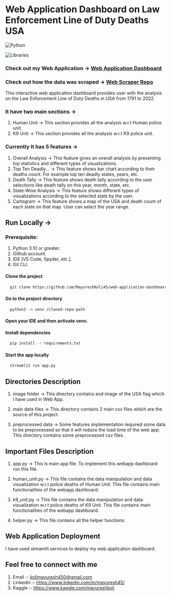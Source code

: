
# Web Application Dashboard on Law Enforcement Line of Duty Deaths USA

![Python](https://img.shields.io/badge/%20%20%20Programming%20Language-Python-blue)

![Libraries](https://img.shields.io/badge/%20%20%20Libraries%20Used%20For%20Web%20App-numpy--pandas--plotly--matplotlib--seaborn--scipy--streamlit%3D%3D1.15.2-brightgreen) 

### Check out my Web Application -> [Web Application Dashboard](https://mayureshkoli45-web-application-dashboard-on-law-enfo-app-7hs2e5.streamlit.app/) 

### Check out how the data was scraped -> [Web Scraper Repo](https://github.com/MayureshKoli45/web-scraper-law-enforcement-line-of-duty-deaths-usa) 

This interactive web application dashboard provides user with the analysis on the Law Enforcement Line of Duty Deaths in USA from 1791 to 2022.

### It have two main sections ->
1. Human Unit -> This section provides all the analysis w.r.t Human police unit.
2. K9 Unit -> This section provides all the analysis w.r.t K9 police unit.


### Currently It has 5 features ->
1. Overall Analysis -> This feature gives an overall analysis by presenting top statistics and different types of visualizations.
2. Top Ten Deadly... -> This feature shows bar chart according to their deaths count. For example top ten deadly states, years, etc.
3. Death Tally -> This feature shows death tally according to the user selections like death tally on this year, month, state, etc.
4. State-Wise Analysis -> This feature shows different types of visualizations according to the selected state by the user.
5. Cartogram -> This feature shows a map of the USA and death count of each state on that map. User can select the year range.


## Run Locally ->

### Prerequisite:
1. Python 3.10 or greater.
2. Github account.
3. IDE [VS Code, Spyder, etc.].
4. Git CLI.

#### Clone the project

```bash
  git clone https://github.com/MayureshKoli45/web-application-dashboard-on-law-enforcement-line-of-duty-deaths-usa.git
```

#### Go to the project directory

```bash
  python3 -m venv /cloned-repo-path
```

#### Open your IDE and then activate venv.

#### Install dependencies

```bash
  pip install -r requirements.txt
```

#### Start the app locally

```bash
  streamlit run app.py
```


## Directories Description
1. image folder -> This directory contains and image of the USA flag which I have used in Web App.

2. main data files -> This directory contains 2 main csv files which are the source of this project.

3. preprocessed data -> Some features implementation required some data to be preprocessed so that it will reduce the load time of the web app. This directory contains some preprocessed csv files.

## Important Files Description
1. app.py -> This is main app file. To implement this webapp dashboard run this file.

2. human_unit.py -> This file contains the data manipulation and data visualization w.r.t police deaths of Human Unit. This file contains main functionalities of the webapp dashboard.

3. k9_unit.py -> This file contains the data manipulation and data visualization w.r.t police deaths of K9 Unit. This file contains main functionalities of the webapp dashboard.

4. helper.py -> This file contains all the helper functions.

## Web Application Deployment
I have used streamlit services to deploy my web application dashboard.

## Feel free to connect with me  
1. Email :- kolimayuresh450@gmail.com
2. Linkedin :- https://www.linkedin.com/in/mayuresh45/
3. Kaggle :- https://www.kaggle.com/mayureshkoli


